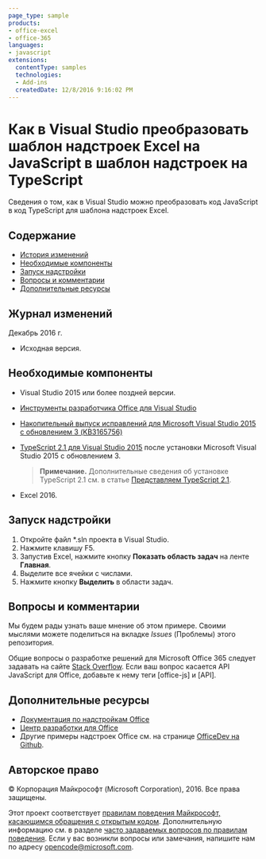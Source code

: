 ```yaml
---
page_type: sample
products:
- office-excel
- office-365
languages:
- javascript
extensions:
  contentType: samples
  technologies:
  - Add-ins
  createdDate: 12/8/2016 9:16:02 PM
---
```

# <a name="typescripting-visual-studio-excel-javascript-add-in-template"></a>Как в Visual Studio преобразовать шаблон надстроек Excel на JavaScript в шаблон надстроек на TypeScript

Сведения о том, как в Visual Studio можно преобразовать код JavaScript в код TypeScript для шаблона надстроек Excel. 

## <a name="table-of-contents"></a>Содержание
* [История изменений](#change-history)
* [Необходимые компоненты](#prerequisites)
* [Запуск надстройки](#test-the-add-in)
* [Вопросы и комментарии](#questions-and-comments)
* [Дополнительные ресурсы](#additional-resources)

## <a name="change-history"></a>Журнал изменений

Декабрь 2016 г.

* Исходная версия.

## <a name="prerequisites"></a>Необходимые компоненты

* Visual Studio 2015 или более поздней версии.
* [Инструменты разработчика Office для Visual Studio](https://www.visualstudio.com/en-us/features/office-tools-vs.aspx)
* [Накопительный выпуск исправлений для Microsoft Visual Studio 2015 с обновлением 3 (KB3165756)](https://msdn.microsoft.com/en-us/library/mt752379.aspx)
* [TypeScript 2.1 для Visual Studio 2015](http://download.microsoft.com/download/6/D/8/6D8381B0-03C1-4BD2-AE65-30FF0A4C62DA/TS2.1-dev14update3-20161206.2/TypeScript_Dev14Full.exe) после установки Microsoft Visual Studio 2015 с обновлением 3.

   > **Примечание.**  Дополнительные сведения об установке TypeScript 2.1 см. в статье [Представляем TypeScript 2.1](https://blogs.msdn.microsoft.com/typescript/2016/12/07/announcing-typescript-2-1/).

* Excel 2016.

## <a name="run-the-add-in"></a>Запуск надстройки

1. Откройте файл *.sln проекта в Visual Studio.
2. Нажмите клавишу F5.
3. Запустив Excel, нажмите кнопку **Показать область задач** на ленте **Главная**.
5. Выделите все ячейки с числами.
6. Нажмите кнопку **Выделить** в области задач. 

## <a name="questions-and-comments"></a>Вопросы и комментарии

Мы будем рады узнать ваше мнение об этом примере. Своими мыслями можете поделиться на вкладке *Issues* (Проблемы) этого репозитория.

Общие вопросы о разработке решений для Microsoft Office 365 следует задавать на сайте [Stack Overflow](http://stackoverflow.com/questions/tagged/office-js+API). Если ваш вопрос касается API JavaScript для Office, добавьте к нему теги [office-js] и [API].

## <a name="additional-resources"></a>Дополнительные ресурсы

* [Документация по надстройкам Office](https://msdn.microsoft.com/en-us/library/office/jj220060.aspx)
* [Центр разработки для Office](http://dev.office.com/)
* Другие примеры надстроек Office см. на странице [OfficeDev на Github](https://github.com/officedev).

## <a name="copyright"></a>Авторское право
© Корпорация Майкрософт (Microsoft Corporation), 2016. Все права защищены.



Этот проект соответствует [правилам поведения Майкрософт, касающимся обращения с открытым кодом](https://opensource.microsoft.com/codeofconduct/). Дополнительную информацию см. в разделе [часто задаваемых вопросов по правилам поведения](https://opensource.microsoft.com/codeofconduct/faq/). Если у вас возникли вопросы или замечания, напишите нам по адресу [opencode@microsoft.com](mailto:opencode@microsoft.com).
